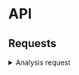 # API

## Requests

<details>

<summary>Analysis request</summary>

### Analysis

sends a question to the llm and gives the llm response as a response.

> URL http://127.0.0.1:5000/analysis

**Request body**

```json
{
    "question": <question>
}
```

**Response body**

```json
{
    "response": {
        "model": <model name>,
        "created_at": <reasuest time (YYYY-MM-DDTHH:MM:SS)>,
        "message": {
            "role": "assistant",
            "content": <llm response>
        }
    }    
}
```
</details>
